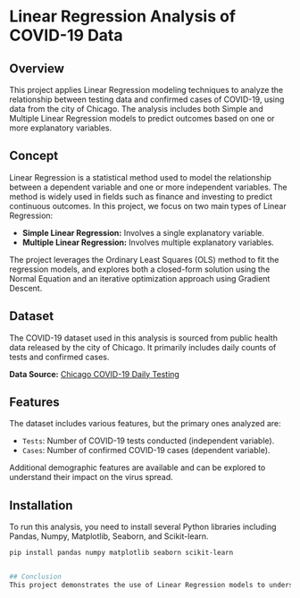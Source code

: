 # Linear Regression Analysis of COVID-19 Data

## Overview

This project applies Linear Regression modeling techniques to analyze the relationship between testing data and confirmed cases of COVID-19, using data from the city of Chicago. The analysis includes both Simple and Multiple Linear Regression models to predict outcomes based on one or more explanatory variables.

## Concept

Linear Regression is a statistical method used to model the relationship between a dependent variable and one or more independent variables. The method is widely used in fields such as finance and investing to predict continuous outcomes. In this project, we focus on two main types of Linear Regression:
- **Simple Linear Regression:** Involves a single explanatory variable.
- **Multiple Linear Regression:** Involves multiple explanatory variables.

The project leverages the Ordinary Least Squares (OLS) method to fit the regression models, and explores both a closed-form solution using the Normal Equation and an iterative optimization approach using Gradient Descent.

## Dataset

The COVID-19 dataset used in this analysis is sourced from public health data released by the city of Chicago. It primarily includes daily counts of tests and confirmed cases.

**Data Source:** [Chicago COVID-19 Daily Testing](https://data.cityofchicago.org/)

## Features

The dataset includes various features, but the primary ones analyzed are:
- `Tests`: Number of COVID-19 tests conducted (independent variable).
- `Cases`: Number of confirmed COVID-19 cases (dependent variable).

Additional demographic features are available and can be explored to understand their impact on the virus spread.

## Installation

To run this analysis, you need to install several Python libraries including Pandas, Numpy, Matplotlib, Seaborn, and Scikit-learn.

```bash
pip install pandas numpy matplotlib seaborn scikit-learn


## Conclusion
This project demonstrates the use of Linear Regression models to understand and predict the dynamics of COVID-19 spread in relation to testing rates. The analysis could be extended by incorporating more features and using more complex models like Polynomial Regression to capture non-linear patterns.